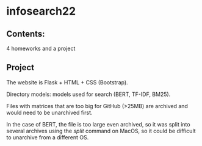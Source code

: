 # infosearch22

## Contents:
4 homeworks and a project

## Project
The website is Flask + HTML + CSS (Bootstrap).

Directory models: models used for search (BERT, TF-IDF, BM25).

Files with matrices that are too big for GitHub (>25MB) are archived and would need to be unarchived first.

In the case of BERT, the file is too large even archived, so it was split into several archives using the *split* command on MacOS, so it could be difficult to unarchive from a different OS.
